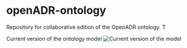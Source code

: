 # openADR-ontology

Repository for collaborative edition of the OpenADR ontology. T


Current version of the ontology model
![Current version of the model](https://github.com/albaizq/OpenADRontology/blob/master/diagrams/openADR.jpg "OpenADR model")
